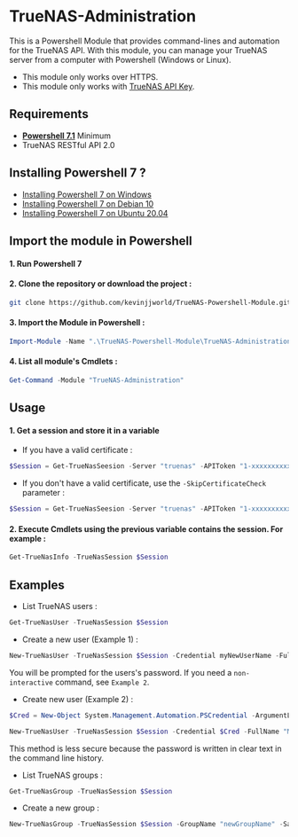 # TrueNAS-Administration
This is a Powershell Module that provides command-lines and automation for the TrueNAS API.
With this module, you can manage your TrueNAS server from a computer with Powershell (Windows or Linux).
* This module only works over HTTPS.
* This module only works with [TrueNAS API Key](https://www.truenas.com/docs/hub/additional-topics/api/#creating-api-keys).

## Requirements
* **[Powershell 7.1](https://github.com/PowerShell/PowerShell/releases/latest)** Minimum
* TrueNAS RESTful API 2.0

## Installing Powershell 7 ?
* [Installing Powershell 7 on Windows](https://docs.microsoft.com/fr-fr/powershell/scripting/install/installing-powershell-core-on-windows?view=powershell-7.1)
* [Installing Powershell 7 on Debian 10](https://docs.microsoft.com/fr-fr/powershell/scripting/install/installing-powershell-core-on-linux?view=powershell-7.1#debian-10)
* [Installing Powershell 7 on Ubuntu 20.04](https://docs.microsoft.com/fr-fr/powershell/scripting/install/installing-powershell-core-on-linux?view=powershell-7.1#ubuntu-2004)


## Import the module in Powershell
#### 1. Run Powershell 7

#### 2. Clone the repository or download the project :
```bash
git clone https://github.com/kevinjjworld/TrueNAS-Powershell-Module.git

```
#### 3. Import the Module in Powershell :
```Powershell
Import-Module -Name ".\TrueNAS-Powershell-Module\TrueNAS-Administration" -Force
```

#### 4. List all module's Cmdlets :
```Powershell
Get-Command -Module "TrueNAS-Administration"
```

## Usage
#### 1. Get a session and store it in a variable
* If you have a valid certificate :
```Powershell
$Session = Get-TrueNasSeesion -Server "truenas" -APIToken "1-xxxxxxxxxxx"
```
* If you don't have a valid certificate, use the `-SkipCertificateCheck` parameter :
```Powershell
$Session = Get-TrueNasSeesion -Server "truenas" -APIToken "1-xxxxxxxxxxx" -SkipCertificateCheck
```
#### 2. Execute Cmdlets using the previous variable contains the session. For example :
```Powershell
Get-TrueNasInfo -TrueNasSession $Session
```

## Examples
* List TrueNAS users :
```Powershell
Get-TrueNasUser -TrueNasSession $Session
```

* Create a new user (Example 1) :
```Powershell
New-TrueNasUser -TrueNasSession $Session -Credential myNewUserName -FullName "My New User" -MicrosoftAccount -SambaAuthentification
```
You will be prompted for the users's password. If you need a `non-interactive` command, see `Example 2`.

* Create new user (Example 2) :
```Powershell
$Cred = New-Object System.Management.Automation.PSCredential -ArgumentList "userName", $(ConvertTo-SecureString -String "userPassword" -AsPlainText -Force)

New-TrueNasUser -TrueNasSession $Session -Credential $Cred -FullName "My New User" -MicrosoftAccount -SambaAuthentification
```
This method is less secure because the password is written in clear text in the command line history.

* List TrueNAS groups :
```Powershell
Get-TrueNasGroup -TrueNasSession $Session
```

* Create a new group :
```Powershell
New-TrueNasGroup -TrueNasSession $Session -GroupName "newGroupName" -SambaGroup
```